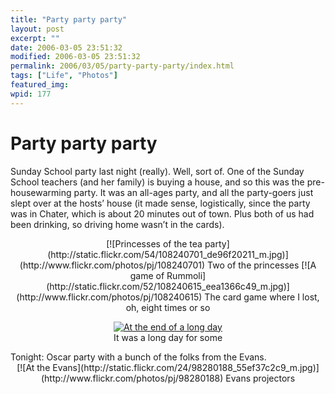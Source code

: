 ```yaml
---
title: "Party party party"
layout: post
excerpt: ""
date: 2006-03-05 23:51:32
modified: 2006-03-05 23:51:32
permalink: 2006/03/05/party-party-party/index.html
tags: ["Life", "Photos"]
featured_img: 
wpid: 177
---
```


# Party party party

Sunday School party last night (really). Well, sort of. One of the Sunday School teachers (and her family) is buying a house, and so this was the pre-housewarming party. It was an all-ages party, and all the party-goers just slept over at the hosts’ house (it made sense, logistically, since the party was in Chater, which is about 20 minutes out of town. Plus both of us had been drinking, so driving home wasn’t in the cards).

<div align="center">[![Princesses of the tea party](http://static.flickr.com/54/108240701_de96f20211_m.jpg)](http://www.flickr.com/photos/pj/108240701)  
Two of the princesses [![A game of Rummoli](http://static.flickr.com/52/108240615_eea1366c49_m.jpg)](http://www.flickr.com/photos/pj/108240615)  
The card game where I lost, oh, eight times or so

[![At the end of a long day](http://static.flickr.com/49/108240548_31d3e0ec8a_m.jpg)](http://www.flickr.com/photos/pj/108240548)  
It was a long day for some

</div>Tonight: Oscar party with a bunch of the folks from the Evans.

<div align="center">[![At the Evans](http://static.flickr.com/24/98280188_55ef37c2c9_m.jpg)](http://www.flickr.com/photos/pj/98280188)  
Evans projectors </div>